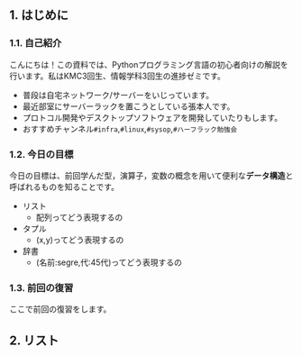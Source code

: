 ## 1. はじめに

### 1.1. 自己紹介

こんにちは！この資料では、Pythonプログラミング言語の初心者向けの解説を行います。私はKMC3回生、情報学科3回生の進捗ゼミです。

- 普段は自宅ネットワーク/サーバーをいじっています。
- 最近部室にサーバーラックを置こうとしている張本人です。
- プロトコル開発やデスクトップソフトウェアを開発していたりもします。
- おすすめチャンネル`#infra`,`#linux`,`#sysop`,`#ハーフラック勉強会`

### 1.2. 今日の目標

今日の目標は、前回学んだ型，演算子，変数の概念を用いて便利な**データ構造**と呼ばれるものを知ることです。
- リスト
    - 配列ってどう表現するの
- タプル
    - (x,y)ってどう表現するの
- 辞書
    - (名前:segre,代:45代)ってどう表現するの

### 1.3. 前回の復習
ここで前回の復習をします。

## 2. リスト
